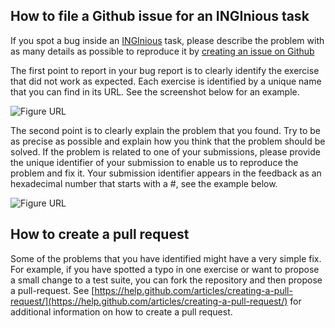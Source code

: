 How to file a Github issue for an INGInious task
------------------------------------------------

If you spot a bug inside an [INGInious](https://www.inginious.org) task, please describe the problem with as many details as possible to reproduce it by [creating an issue on Github](https://github.com/UCL-INGI/LSINF1252/issues/new)

The first point to report in your bug report is to clearly identify the exercise that did not work as expected. Each exercise is identified by a unique name that you can find in its URL. See the screenshot below for an example.

![Figure URL](/images/fig-name.png)

The second point is to clearly explain the problem that you found. Try to be as precise as possible and explain how you think that the problem should be solved. If the problem is related to one of your submissions, please provide the unique identifier of your submission to enable us to reproduce the problem and fix it. Your submission identifier appears in the feedback as an hexadecimal number that starts with a #, see the example below.

![Figure URL](/images/fig-ex2.png)

How to create a pull request
----------------------------

Some of the problems that you have identified might have a very simple fix. For example, if you have spotted a typo in one exercise or want to propose a small change to a test suite, you can fork the repository and then propose a pull-request. See [https://help.github.com/articles/creating-a-pull-request/](https://help.github.com/articles/creating-a-pull-request/) for additional information on how to create a pull request.
